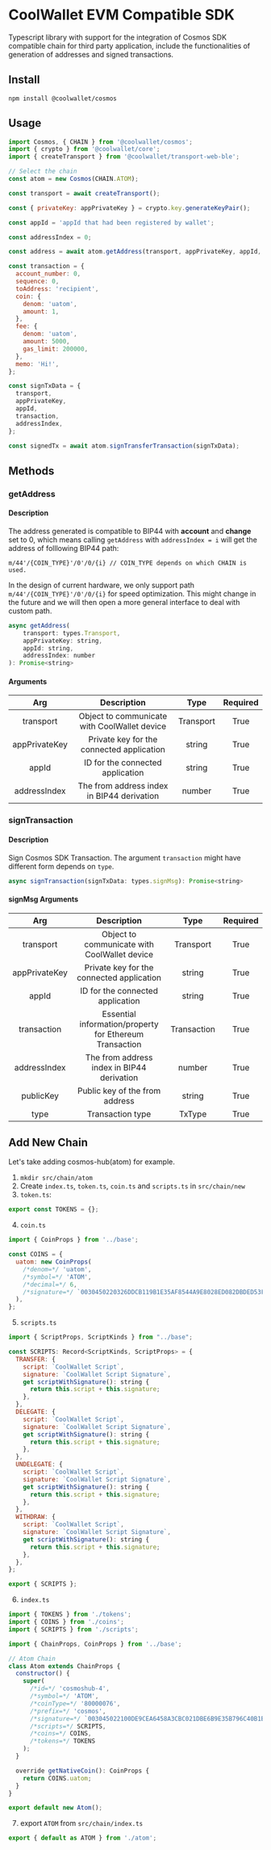 # CoolWallet EVM Compatible SDK

Typescript library with support for the integration of Cosmos SDK compatible chain for third party application, include the functionalities of generation of addresses and signed transactions.

## Install

```shell
npm install @coolwallet/cosmos
```

## Usage

```javascript
import Cosmos, { CHAIN } from '@coolwallet/cosmos';
import { crypto } from '@coolwallet/core';
import { createTransport } from '@coolwallet/transport-web-ble';

// Select the chain
const atom = new Cosmos(CHAIN.ATOM);

const transport = await createTransport();

const { privateKey: appPrivateKey } = crypto.key.generateKeyPair();

const appId = 'appId that had been registered by wallet';

const addressIndex = 0;

const address = await atom.getAddress(transport, appPrivateKey, appId, addressIndex);

const transaction = {
  account_number: 0,
  sequence: 0,
  toAddress: 'recipient',
  coin: {
    denom: 'uatom',
    amount: 1,
  },
  fee: {
    denom: 'uatom',
    amount: 5000,
    gas_limit: 200000,
  },
  memo: 'Hi!',
};

const signTxData = {
  transport,
  appPrivateKey,
  appId,
  transaction,
  addressIndex,
};

const signedTx = await atom.signTransferTransaction(signTxData);
```

## Methods

### getAddress

#### Description

The address generated is compatible to BIP44 with **account** and **change** set to 0, which means calling `getAddress` with `addressIndex = i` will get the address of folllowing BIP44 path:

```none
m/44'/{COIN_TYPE}'/0'/0/{i} // COIN_TYPE depends on which CHAIN is used.
```

In the design of current hardware, we only support path `m/44'/{COIN_TYPE}'/0'/0/{i}` for speed optimization. This might change in the future and we will then open a more general interface to deal with custom path.

```javascript
async getAddress(
    transport: types.Transport,
    appPrivateKey: string,
    appId: string,
    addressIndex: number
): Promise<string>
```

#### Arguments

|      Arg      |                 Description                  |   Type    | Required |
| :-----------: | :------------------------------------------: | :-------: | :------: |
|   transport   | Object to communicate with CoolWallet device | Transport |   True   |
| appPrivateKey |  Private key for the connected application   |  string   |   True   |
|     appId     |       ID for the connected application       |  string   |   True   |
| addressIndex  |  The from address index in BIP44 derivation  |  number   |   True   |

### signTransaction

#### Description

Sign Cosmos SDK Transaction. The argument `transaction` might have different form depends on `type`.

```javascript
async signTransaction(signTxData: types.signMsg): Promise<string>
```

#### signMsg Arguments

|      Arg      |                       Description                       |    Type     | Required |
| :-----------: | :-----------------------------------------------------: | :---------: | :------: |
|   transport   |      Object to communicate with CoolWallet device       |  Transport  |   True   |
| appPrivateKey |        Private key for the connected application        |   string    |   True   |
|     appId     |            ID for the connected application             |   string    |   True   |
|  transaction  | Essential information/property for Ethereum Transaction | Transaction |   True   |
| addressIndex  |       The from address index in BIP44 derivation        |   number    |   True   |
|   publicKey   |             Public key of the from address              |   string    |   True   |
|     type      |                   Transaction type                      |   TxType    |   True   |


## Add New Chain

Let's take adding cosmos-hub(atom) for example.

1. `mkdir src/chain/atom`
2. Create `index.ts`, `token.ts`, `coin.ts` and `scripts.ts` in `src/chain/new`
3. `token.ts`:


```javascript
export const TOKENS = {};
```

4. `coin.ts`

```javascript
import { CoinProps } from '../base';

const COINS = {
  uatom: new CoinProps(
    /*denom=*/ 'uatom',
    /*symbol=*/ 'ATOM',
    /*decimal=*/ 6,
    /*signature=*/ `0030450220326DDCB119B1E35AF8544A9E8028ED082DBDED53F26F90F51BC17175E7F069C2022100B2E8C1E28CA7A407F9C724242DFE0399AAEDFCB2465EF0ADF3172BA6DDB4C6BC`
  ),
};
```

5. `scripts.ts`

```javascript
import { ScriptProps, ScriptKinds } from "../base";

const SCRIPTS: Record<ScriptKinds, ScriptProps> = {
  TRANSFER: {
    script: `CoolWallet Script`,
    signature: `CoolWallet Script Signature`,
    get scriptWithSignature(): string {
      return this.script + this.signature;
    },
  },
  DELEGATE: {
    script: `CoolWallet Script`,
    signature: `CoolWallet Script Signature`,
    get scriptWithSignature(): string {
      return this.script + this.signature;
    },
  },
  UNDELEGATE: {
    script: `CoolWallet Script`,
    signature: `CoolWallet Script Signature`,
    get scriptWithSignature(): string {
      return this.script + this.signature;
    },
  },
  WITHDRAW: {
    script: `CoolWallet Script`,
    signature: `CoolWallet Script Signature`,
    get scriptWithSignature(): string {
      return this.script + this.signature;
    },
  },
};

export { SCRIPTS };
```


6. `index.ts`

```javascript
import { TOKENS } from './tokens';
import { COINS } from './coins';
import { SCRIPTS } from './scripts';

import { ChainProps, CoinProps } from '../base';

// Atom Chain
class Atom extends ChainProps {
  constructor() {
    super(
      /*id=*/ 'cosmoshub-4',
      /*symbol=*/ 'ATOM',
      /*coinType=*/ '80000076',
      /*prefix=*/ 'cosmos',
      /*signature=*/ `003045022100DE9CEA6458A3CBC021DBE6B9E35B796C40B1BCD574F262EE2B19A34E481AF45D02203E56C1619038268648F7CF80A349D9A27A484C02A33121B626C985775B4C92DE`,
      /*scripts=*/ SCRIPTS,
      /*coins=*/ COINS,
      /*tokens=*/ TOKENS
    );
  }

  override getNativeCoin(): CoinProps {
    return COINS.uatom;
  }
}

export default new Atom();
```

7. export `ATOM` from `src/chain/index.ts`

```javascript
export { default as ATOM } from './atom';
```

